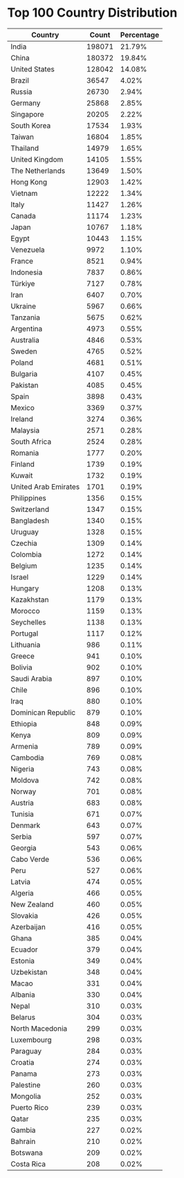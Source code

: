 # Top 100 Country Distribution
| Country | Count | Percentage |
|----|----|----|
| India | 198071 | 21.79% |
| China | 180372 | 19.84% |
| United States | 128042 | 14.08% |
| Brazil | 36547 | 4.02% |
| Russia | 26730 | 2.94% |
| Germany | 25868 | 2.85% |
| Singapore | 20205 | 2.22% |
| South Korea | 17534 | 1.93% |
| Taiwan | 16804 | 1.85% |
| Thailand | 14979 | 1.65% |
| United Kingdom | 14105 | 1.55% |
| The Netherlands | 13649 | 1.50% |
| Hong Kong | 12903 | 1.42% |
| Vietnam | 12222 | 1.34% |
| Italy | 11427 | 1.26% |
| Canada | 11174 | 1.23% |
| Japan | 10767 | 1.18% |
| Egypt | 10443 | 1.15% |
| Venezuela | 9972 | 1.10% |
| France | 8521 | 0.94% |
| Indonesia | 7837 | 0.86% |
| Türkiye | 7127 | 0.78% |
| Iran | 6407 | 0.70% |
| Ukraine | 5967 | 0.66% |
| Tanzania | 5675 | 0.62% |
| Argentina | 4973 | 0.55% |
| Australia | 4846 | 0.53% |
| Sweden | 4765 | 0.52% |
| Poland | 4681 | 0.51% |
| Bulgaria | 4107 | 0.45% |
| Pakistan | 4085 | 0.45% |
| Spain | 3898 | 0.43% |
| Mexico | 3369 | 0.37% |
| Ireland | 3274 | 0.36% |
| Malaysia | 2571 | 0.28% |
| South Africa | 2524 | 0.28% |
| Romania | 1777 | 0.20% |
| Finland | 1739 | 0.19% |
| Kuwait | 1732 | 0.19% |
| United Arab Emirates | 1701 | 0.19% |
| Philippines | 1356 | 0.15% |
| Switzerland | 1347 | 0.15% |
| Bangladesh | 1340 | 0.15% |
| Uruguay | 1328 | 0.15% |
| Czechia | 1309 | 0.14% |
| Colombia | 1272 | 0.14% |
| Belgium | 1235 | 0.14% |
| Israel | 1229 | 0.14% |
| Hungary | 1208 | 0.13% |
| Kazakhstan | 1179 | 0.13% |
| Morocco | 1159 | 0.13% |
| Seychelles | 1138 | 0.13% |
| Portugal | 1117 | 0.12% |
| Lithuania | 986 | 0.11% |
| Greece | 941 | 0.10% |
| Bolivia | 902 | 0.10% |
| Saudi Arabia | 897 | 0.10% |
| Chile | 896 | 0.10% |
| Iraq | 880 | 0.10% |
| Dominican Republic | 879 | 0.10% |
| Ethiopia | 848 | 0.09% |
| Kenya | 809 | 0.09% |
| Armenia | 789 | 0.09% |
| Cambodia | 769 | 0.08% |
| Nigeria | 743 | 0.08% |
| Moldova | 742 | 0.08% |
| Norway | 701 | 0.08% |
| Austria | 683 | 0.08% |
| Tunisia | 671 | 0.07% |
| Denmark | 643 | 0.07% |
| Serbia | 597 | 0.07% |
| Georgia | 543 | 0.06% |
| Cabo Verde | 536 | 0.06% |
| Peru | 527 | 0.06% |
| Latvia | 474 | 0.05% |
| Algeria | 466 | 0.05% |
| New Zealand | 460 | 0.05% |
| Slovakia | 426 | 0.05% |
| Azerbaijan | 416 | 0.05% |
| Ghana | 385 | 0.04% |
| Ecuador | 379 | 0.04% |
| Estonia | 349 | 0.04% |
| Uzbekistan | 348 | 0.04% |
| Macao | 331 | 0.04% |
| Albania | 330 | 0.04% |
| Nepal | 310 | 0.03% |
| Belarus | 304 | 0.03% |
| North Macedonia | 299 | 0.03% |
| Luxembourg | 298 | 0.03% |
| Paraguay | 284 | 0.03% |
| Croatia | 274 | 0.03% |
| Panama | 273 | 0.03% |
| Palestine | 260 | 0.03% |
| Mongolia | 252 | 0.03% |
| Puerto Rico | 239 | 0.03% |
| Qatar | 235 | 0.03% |
| Gambia | 227 | 0.02% |
| Bahrain | 210 | 0.02% |
| Botswana | 209 | 0.02% |
| Costa Rica | 208 | 0.02% |
